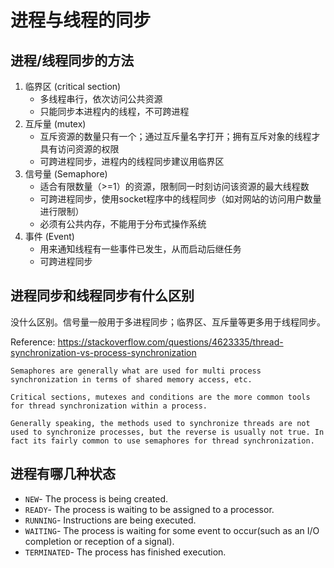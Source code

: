 # 进程与线程的同步

## 进程/线程同步的方法

1. 临界区 (critical section)
   - 多线程串行，依次访问公共资源
   - 只能同步本进程内的线程，不可跨进程
2. 互斥量 (mutex)
   - 互斥资源的数量只有一个；通过互斥量名字打开；拥有互斥对象的线程才具有访问资源的权限
   - 可跨进程同步，进程内的线程同步建议用临界区
3. 信号量 (Semaphore)
   - 适合有限数量（>=1）的资源，限制同一时刻访问该资源的最大线程数
   - 可跨进程同步，使用socket程序中的线程同步（如对网站的访问用户数量进行限制）
   - 必须有公共内存，不能用于分布式操作系统
4. 事件 (Event)
   - 用来通知线程有一些事件已发生，从而启动后继任务
   - 可跨进程同步



## 进程同步和线程同步有什么区别

没什么区别。信号量一般用于多进程同步；临界区、互斥量等更多用于线程同步。

Reference: https://stackoverflow.com/questions/4623335/thread-synchronization-vs-process-synchronization

```
Semaphores are generally what are used for multi process synchronization in terms of shared memory access, etc.

Critical sections, mutexes and conditions are the more common tools for thread synchronization within a process.

Generally speaking, the methods used to synchronize threads are not used to synchronize processes, but the reverse is usually not true. In fact its fairly common to use semaphores for thread synchronization.
```



## 进程有哪几种状态

- `NEW`- The process is being created.
- `READY`- The process is waiting to be assigned to a processor.
- `RUNNING`- Instructions are being executed.
- `WAITING`- The process is waiting for some event to occur(such as an I/O completion or reception of a signal).
- `TERMINATED`- The process has finished execution.

